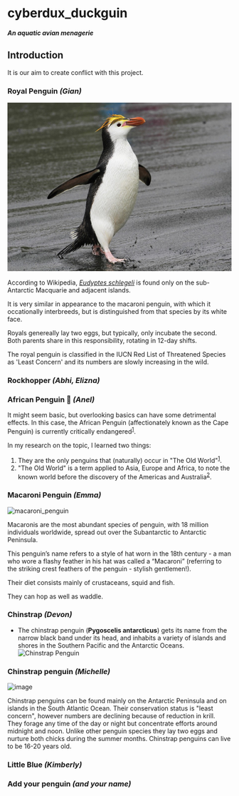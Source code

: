 <link href="stylesheet.css" rel="stylesheet"></link>

# cyberdux_duckguin

***An aquatic avian menagerie***

## Introduction

It is our aim to create conflict with this project.

### Royal Penguin *(Gian)*

![royal pegnuin](images/penguins/royal.jpg)


According to Wikipedia, [*Eudyptes schlegeli*](https://en.wikipedia.org/wiki/Royal_penguin) is found only on the sub-Antarctic Macquarie and adjacent islands.

It is very similar in appearance to the macaroni penguin, with which it occationally interbreeds, but is distinguished from that species by its white face.


Royals genereally lay two eggs, but typically, only incubate the second. Both parents share in this responsibility, rotating in 12-day shifts.

The royal penguin is classified in the IUCN Red List of Threatened Species as 'Least Concern' and its numbers are slowly increasing in the wild.

### Rockhopper *(Abhi, Elizna)*

### African Penguin 🐧 *(Anel)*

It might seem basic, but overlooking basics can have some detrimental effects. In this case, the African Penguin (affectionately known as the Cape Penguin) is currently critically endangered<sup><a href="https://en.m.wikipedia.org/wiki/African_penguin">1</a></sup>.

In my research on the topic, I learned two things:

1. They are the only penguins that (naturally) occur in "The Old World"<sup><a href="https://en.m.wikipedia.org/wiki/African_penguin">1</a></sup>.
2. "The Old World" is a term applied to Asia, Europe and Africa, to note the known world before the discovery of the Americas and Australia<sup><a href="https://en.m.wikipedia.org/wiki/Old_World">2</a></sup>.


### Macaroni Penguin *(Emma)*
![macaroni_penguin](https://github.com/user-attachments/assets/faf3ae95-eb56-435a-9083-a663d5153822)

Macaronis are the most abundant species of penguin, with 18 million individuals worldwide, spread out over the Subantarctic to Antarctic Peninsula.

This penguin’s name refers to a style of hat worn in the 18th century - a man who wore a flashy feather in his hat was called a “Macaroni” (referring to the striking crest feathers of the penguin - stylish gentlemen!).

Their diet consists mainly of crustaceans, squid and fish.

They can hop as well as waddle.


### Chinstrap *(Devon)*
  * The chinstrap penguin (**Pygoscelis antarcticus**) gets its name from the narrow black band under its head, and inhabits a variety of islands and shores in the Southern Pacific and the Antarctic Oceans. ![Chinstrap Penguin](https://en.wikipedia.org/wiki/Chinstrap_penguin#/media/File:South_Shetland-2016-Deception_Island%E2%80%93Chinstrap_penguin_(Pygoscelis_antarctica)_04.jpg)


### Chinstrap penguin *(Michelle)*
![image](https://github.com/user-attachments/assets/b7c06ec7-5539-442a-843a-555bc5339c0f)

Chinstrap penguins can be found mainly on the Antarctic Peninsula and on islands in the South Atlantic Ocean.
Their conservation status is "least concern", however numbers are declining because of reduction in krill.
They forage any time of the day or night but concentrate efforts around midnight and noon.
Unlike other penguin species they lay two eggs and nurture both chicks during the summer months.
Chinstrap penguins can live to be 16-20 years old.


### Little Blue *(Kimberly)*


### Add your penguin *(and your name)*
